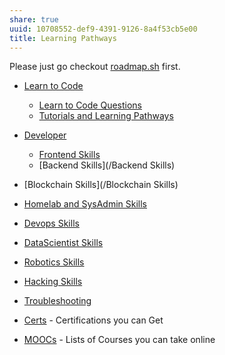 ```yaml
---
share: true
uuid: 10708552-def9-4391-9126-8a4f53cb5e00
title: Learning Pathways
---
```

Please just go checkout [roadmap.sh](https://roadmap.sh/) first.

* [Learn to Code](/130694a5-2d87-49f7-bb8b-123bf5c320a4)
	* [Learn to Code Questions](/86917ba0-a64e-464a-bdb7-2e2fddd36ea4)
	* [Tutorials and Learning Pathways](/b554fe38-0be3-4e5e-a817-41077f5f6e69)
* [Developer](/c7cb7eda-c89b-4236-87db-0e262e9eb3e9)
	* [Frontend Skills](/49d29641-a004-464a-ba47-292ca23f4936)
	* [Backend Skills](/Backend Skills)
* [Blockchain Skills](/Blockchain Skills)
* [Homelab and SysAdmin Skills](/29d7fc31-bf16-4efb-90b2-58dae5c546e3)
* [Devops Skills](/47fd4d4b-d614-4a98-9720-fa3c0844589c)
* [DataScientist Skills](/53d0ac3e-45b7-4201-a8b0-49790eb235bc)
* [Robotics Skills](/3bfa50de-20f8-48a7-b6e4-12e2019b710e)
* [Hacking Skills](/652995f9-62b4-444c-be5e-04a8904a158e)
* [Troubleshooting](/3eb29f37-00b2-4ee4-8f12-8a82d55c1807)


* [Certs](/6e05a163-9616-4531-9ea9-1db196e8a6d0) - Certifications you can Get
* [MOOCs](/fc9ac1bc-fedc-4523-b3f8-ee49f692d500) - Lists of Courses you can take online